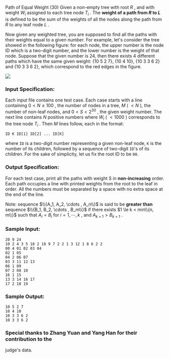 Path of Equal Weight (30)
Given a non-empty tree with root $R$ , and with weight $W_i$ assigned to each
tree node $T_i$ . The **weight of a path from $R$ to $L$** is defined to be
the sum of the weights of all the nodes along the path from $R$ to any leaf
node $L$ .

Now given any weighted tree, you are supposed to find all the paths with their
weights equal to a given number. For example, let's consider the tree showed
in the following figure: for each node, the upper number is the node ID which
is a two-digit number, and the lower number is the weight of that node.
Suppose that the given number is 24, then there exists 4 different paths which
have the same given weight: {10 5 2 7}, {10 4 10}, {10 3 3 6 2} and {10 3 3 6
2}, which correspond to the red edges in the figure.

![](https://images.ptausercontent.com/212)

### Input Specification:

Each input file contains one test case. Each case starts with a line
containing $0 < N \le 100$ , the number of nodes in a tree, $M$ ( $< N$ ), the
number of non-leaf nodes, and $0 < S < 2^{30}$ , the given weight number. The
next line contains $N$ positive numbers where $W_i$ ( $<1000$ ) corresponds to
the tree node $T_i$ . Then $M$ lines follow, each in the format:

    
    
    ID K ID[1] ID[2] ... ID[K]
    

where `ID` is a two-digit number representing a given non-leaf node, `K` is
the number of its children, followed by a sequence of two-digit `ID`'s of its
children. For the sake of simplicity, let us fix the root ID to be `00`.

### Output Specification:

For each test case, print all the paths with weight S in **non-increasing**
order. Each path occupies a line with printed weights from the root to the
leaf in order. All the numbers must be separated by a space with no extra
space at the end of the line.

Note: sequence $\\{A_1, A_2, \cdots , A_n\\}$ is said to be **greater than**
sequence $\\{B_1, B_2, \cdots , B_m\\}$ if there exists $1 \le k  < min\\{n,
m\\}$ such that $A_i = B_i$ for $i=1, \cdots , k$ , and $A_{k+1} > B_{k+1}$ .

### Sample Input:

    
    
    20 9 24
    10 2 4 3 5 10 2 18 9 7 2 2 1 3 12 1 8 6 2 2
    00 4 01 02 03 04
    02 1 05
    04 2 06 07
    03 3 11 12 13
    06 1 09
    07 2 08 10
    16 1 15
    13 3 14 16 17
    17 2 18 19
    

### Sample Output:

    
    
    10 5 2 7
    10 4 10
    10 3 3 6 2
    10 3 3 6 2
    

### Special thanks to Zhang Yuan and Yang Han for their contribution to the
judge's data.

